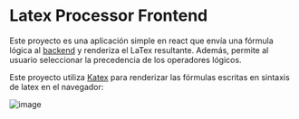 # Latex Processor Frontend

Este proyecto es una aplicación simple en react que envía una fórmula lógica al [backend](https://github.com/JuanCamiloPerilla/latex-processor-backend/blob/master/README.md) y renderiza el LaTex resultante. Además, permite al usuario
seleccionar la precedencia de los operadores lógicos.

Este proyecto utiliza [Katex](https://katex.org/) para renderizar las fórmulas escritas en sintaxis de latex en el navegador:

![image](https://github.com/user-attachments/assets/d9eed53a-1d7a-4b8f-be2d-0e404e712e7d)
